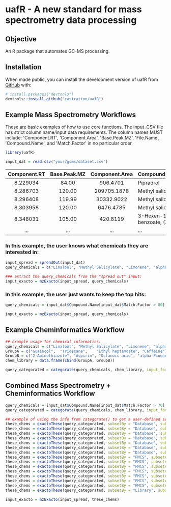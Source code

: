 
# uafR - A new standard for mass spectrometry data processing

<!-- badges: start -->
<!-- badges: end -->

## Objective

An R package that automates GC-MS processing.

## Installation

When made public, you can install the development version of uafR from [GitHub](https://github.com/) with:

``` r
# install.packages("devtools")
devtools::install_github("castratton/uafR")
```

## Example Mass Spectrometry Workflows

These are basic examples of how to use core functions. The input .CSV file has strict column name/input data requirements. The column names MUST include: 'Component.RT', 'Component.Area', 'Base.Peak.MZ', 'File.Name', 'Compound.Name', and 'Match.Factor' in no particular order.

``` r
library(uafR)

input_dat = read.csv("your/gcms/dataset.csv")
```
 Component.RT  |  Base.Peak.MZ    |  Component.Area  |       Compound.Name        |  Match.Factor  |  File.Name  
:-------------:|:----------------:|:----------------:|:---------------------------|:--------------:|:------------:
8.229034       |84.00             |906.4701          |Pipradrol                   |62.62271        |Std_soln_07    
8.286703       |120.00            |209705.1878       |Methyl salicylate           |98.16152        |Std_soln_00a    
8.296408       |119.99            |30332.9022        |Methyl salicylate           |95.79911        |Std_soln_00    
8.303958       |120.00            |6476.4785         |Methyl salicylate           |86.29569        |Std_soln_07    
8.348031       |105.00            |420.8119          |3-Hexen-1-ol, benzoate, (Z)-|68.78156        |Std_soln_00    
**...**        |**...**           |**...**           |**...**                     |**...**         |**...**         

### In this example, the user knows what chemicals they are interested in:
``` r
input_spread = spreadOut(input_dat)
query_chemicals = c("Linalool", "Methyl Salicylate", "Limonene", "alpha-Thujene")

### extract the query_chemicals from the "spread out" input:
input_exacto = mzExacto(input_spread, query_chemicals)
```
### In this example, the user just wants to keep the top hits:
``` r
query_chemicals = input_dat$Compound.Name[input_dat$Match.Factor > 80]

input_exacto = mzExacto(input_spread, query_chemicals)
```

## Example Cheminformatics Workflow
``` r
## example usage for chemical informatics:
query_chemicals = c("Linalool", "Methyl Salicylate", "Limonene", "alpha-Thujene")
GroupA = c("Guaiacol",	"Tridecane",	"Ethyl heptanoate", "Caffeine")
GroupB = c("2-Aminothiazole", "Aspirin", "Octanoic acid", "alpha-Pinene", "Toluene")
chem_library = data.frame(cbind(GroupA, GroupB))

query_categorated = categorate(query_chemicals, chem_library, input_format = "wide")
```
## Combined Mass Spectrometry + Cheminformatics Workflow

``` r
query_chemicals = input_dat$Compound.Name[input_dat$Match.Factor > 70]
query_categorated = categorate(query_chemicals, chem_library, input_format = "wide")

## example of using the info from categorate() to get a user-defined set of chemicals with exactoThese():
these_chems = exactoThese(query_categorated, subsetBy = "Database", subsetArgs = "All")
these_chems = exactoThese(query_categorated, subsetBy = "Database", subsetArgs = "reactives")
these_chems = exactoThese(query_categorated, subsetBy = "Database", subsetArgs = "LOTUS")
these_chems = exactoThese(query_categorated, subsetBy = "Database", subsetArgs = "KEGG")
these_chems = exactoThese(query_categorated, subsetBy = "Database", subsetArgs = "FEMA")
these_chems = exactoThese(query_categorated, subsetBy = "Database", subsetArgs = "FDA_SPL")
these_chems = exactoThese(query_categorated, subsetBy = "Database", subsetArgs = c("reactives", "FEMA"))
these_chems = exactoThese(query_categorated, subsetBy = "FMCS", subsetArgs = "MW", subsetArgs2 = "Greater Than", subset_input = 125)
these_chems = exactoThese(query_categorated, subsetBy = "FMCS", subsetArgs = "MW", subsetArgs2 = "Less Than", subset_input = 205)
these_chems = exactoThese(query_categorated, subsetBy = "FMCS", subsetArgs = "MW", subsetArgs2 = "Between", subset_input = c(125, 200))
these_chems = exactoThese(query_categorated, subsetBy = "FMCS", subsetArgs = "Rings", subsetArgs2 = "Greater Than", subset_input = 1)
these_chems = exactoThese(query_categorated, subsetBy = "FMCS", subsetArgs = "Groups", subsetArgs2 = "Greater Than", subset_input = 2)
these_chems = exactoThese(query_categorated, subsetBy = "FMCS", subsetArgs = "Atoms", subsetArgs2 = "Greater Than", subset_input = 6)
these_chems = exactoThese(query_categorated, subsetBy = "FMCS", subsetArgs = "NCharges", subsetArgs2 = "Greater Than", subset_input = 2)
these_chems = exactoThese(query_categorated, subsetBy = "Library", subsetArgs = "GroupB")

input_exacto = mzExacto(input_spread, these_chems)
```
